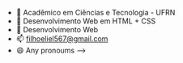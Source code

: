 
- 🔭 Acadêmico em Ciências e Tecnologia - UFRN
- 🌱 Desenvolvimento Web em HTML + CSS
- 🤔 Desenvolvimento Web
- 📫 filhoeliel567@gmail.com
- 😄 Any pronoums
-->
